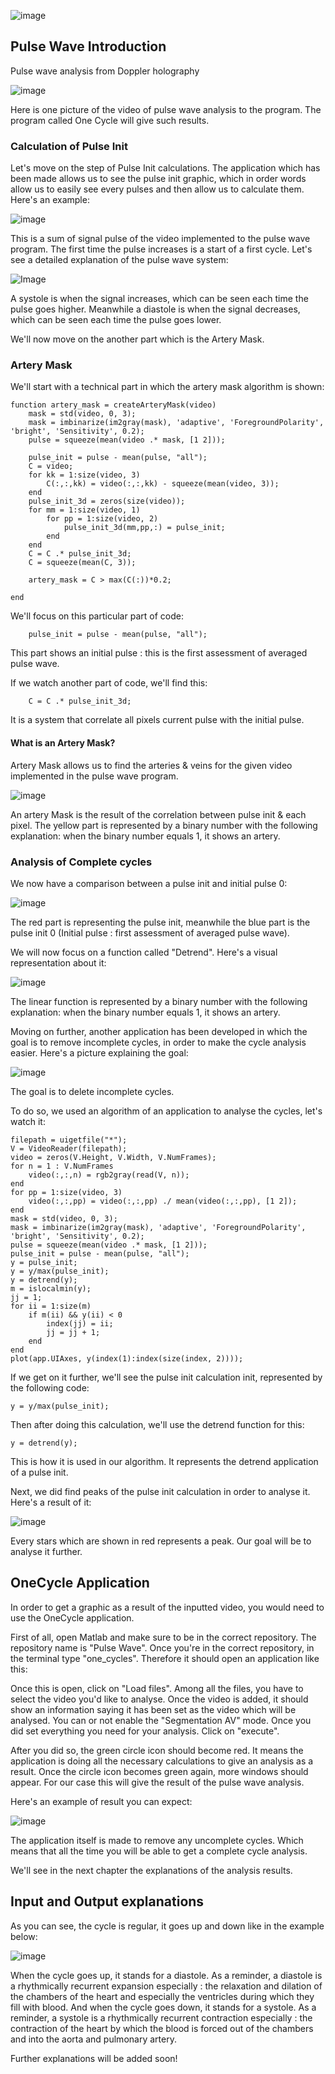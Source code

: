 ![image](https://cdn.discordapp.com/attachments/609269720805408788/1012037784074203206/unnamed_4.png)

## Pulse Wave Introduction
Pulse wave analysis from Doppler holography


![image](https://cdn.discordapp.com/attachments/609269720805408788/1012038247100190770/unnamed_5.png)

Here is one picture of the video of pulse wave analysis to the program. The program called One Cycle will give such results.

### Calculation of Pulse Init

Let's move on the step of Pulse Init calculations. The application which has been made allows us to see the pulse init graphic, which in order words allow us to easily see every pulses and then allow us to calculate them. Here's an example: 

![image](https://camo.githubusercontent.com/ecd06d76bf06cf14ca699d3bbe1c536cad957330e0365667e6593fa304efc272/68747470733a2f2f6c68332e676f6f676c6575736572636f6e74656e742e636f6d2f6b6565702d6262736b2f41503642765451396259694475444231787673454974304f31736f7544726a576b68653856772d546f684a356865707761497231555036684a4b796179486c706a554b626e6a6f6a3941786f7654344a656d4e5941434d362d686d5f565538565955746567635f776c38664c4d436f30636d75343d73353630)

This is a sum of signal pulse of the video implemented to the pulse wave program. The first time the pulse increases is a start of a first cycle. Let's see a detailed explanation of the pulse wave system:

![Image](https://camo.githubusercontent.com/7dafdb5d245c6df9c26e085f7799fe129e51a3354b0c46e311a3222c42d584d3/68747470733a2f2f6c68332e676f6f676c6575736572636f6e74656e742e636f6d2f6b6565702d6262736b2f4150364276545336356171337365765f717841484d767850624e787a355f555864536f6d645449333369367045314366624b4f465f54612d494d63427a30504d6a74414c5f765a435933304f4c5572456d76586d596d534d4b4a6233596e4579736f41674d6642644145644773516865305232393d7331363030)

A systole is when the signal increases, which can be seen each time the pulse goes higher. Meanwhile a diastole is when the signal decreases, which can be seen each time the pulse goes lower.

We'll now move on the another part which is the Artery Mask.

### Artery Mask

We'll start with a technical part in which the artery mask algorithm is shown:

```
function artery_mask = createArteryMask(video)
    mask = std(video, 0, 3);
    mask = imbinarize(im2gray(mask), 'adaptive', 'ForegroundPolarity', 'bright', 'Sensitivity', 0.2);
    pulse = squeeze(mean(video .* mask, [1 2]));

    pulse_init = pulse - mean(pulse, "all");
    C = video;
    for kk = 1:size(video, 3)
        C(:,:,kk) = video(:,:,kk) - squeeze(mean(video, 3));
    end
    pulse_init_3d = zeros(size(video));
    for mm = 1:size(video, 1)
        for pp = 1:size(video, 2)
            pulse_init_3d(mm,pp,:) = pulse_init;
        end
    end
    C = C .* pulse_init_3d;
    C = squeeze(mean(C, 3));

    artery_mask = C > max(C(:))*0.2;

end
```

We'll focus on this particular part of code:

```
    pulse_init = pulse - mean(pulse, "all");
```

This part shows an initial pulse : this is the first assessment of averaged pulse wave.

If we watch another part of code, we'll find this:

```
    C = C .* pulse_init_3d;
```
It is a system that correlate all pixels current pulse with the initial pulse.

#### What is an Artery Mask?

Artery Mask allows us to find the arteries & veins for the given video implemented in the pulse wave program.

![image](https://cdn.discordapp.com/attachments/609269720805408788/1012050727339835412/unknown.png)

An artery Mask is the result of the correlation between pulse init & each pixel. The yellow part is represented by a binary number with the following explanation: when the binary number equals 1, it shows an artery.


### Analysis of Complete cycles

We now have a comparison between a pulse init and initial pulse 0:

![image](https://cdn.discordapp.com/attachments/609269720805408788/1012047785165590618/unnamed_4.png)

The red part is representing the pulse init, meanwhile the blue part is the pulse init 0 (Initial pulse : first assessment of averaged pulse wave).

We will now focus on a function called "Detrend". Here's a visual representation about it:

![image](https://cdn.discordapp.com/attachments/609269720805408788/1012047913674887299/unnamed_5.png)

The linear function is represented by a binary number with the following explanation: when the binary number equals 1, it shows an artery.

Moving on further, another application has been developed in which the goal is to remove incomplete cycles, in order to make the cycle analysis easier. Here's a picture explaining the goal: 

![image](https://cdn.discordapp.com/attachments/609269720805408788/1012048042008002701/unnamed.jpg)

The goal is to delete incomplete cycles.

To do so, we used an algorithm of an application to analyse the cycles, let's watch it: 

```
filepath = uigetfile("*");
V = VideoReader(filepath);
video = zeros(V.Height, V.Width, V.NumFrames);        
for n = 1 : V.NumFrames
    video(:,:,n) = rgb2gray(read(V, n));
end
for pp = 1:size(video, 3)
    video(:,:,pp) = video(:,:,pp) ./ mean(video(:,:,pp), [1 2]);
end
mask = std(video, 0, 3);
mask = imbinarize(im2gray(mask), 'adaptive', 'ForegroundPolarity', 'bright', 'Sensitivity', 0.2);
pulse = squeeze(mean(video .* mask, [1 2]));
pulse_init = pulse - mean(pulse, "all");
y = pulse_init;
y = y/max(pulse_init);
y = detrend(y);
m = islocalmin(y);
jj = 1;
for ii = 1:size(m)
    if m(ii) && y(ii) < 0
        index(jj) = ii;
        jj = jj + 1;
    end
end
plot(app.UIAxes, y(index(1):index(size(index, 2))));
```

If we get on it further, we'll see the pulse init calculation init, represented by the following code:

```
y = y/max(pulse_init);
```

Then after doing this calculation, we'll use the detrend function for this:

```
y = detrend(y);
```

This is how it is used in our algorithm. It represents the detrend application of a pulse init.

Next, we did find peaks of the pulse init calculation in order to analyse it. Here's a result of it:

![image](https://camo.githubusercontent.com/e046ea91d7a774f530adc920aa420f9c008fb0db6d14dbe5d4197b134c04f292/68747470733a2f2f6c68332e676f6f676c6575736572636f6e74656e742e636f6d2f6b6565702d6262736b2f415036427654536b4a686e365f66435443446b577a483348504b45616a634b50664d396e6b4b43476a4e4435594730476f74446f374447586638474167436e446736666961426a53494156547961444b515456466a7532716e46706749452d3970494a7a5350753539464a467546504c6b61673d73353939)

Every stars which are shown in red represents a peak. Our goal will be to analyse it further.




## OneCycle Application

In order to get a graphic as a result of the inputted video, you would need to use the OneCycle application.

First of all, open Matlab and make sure to be in the correct repository. The repository name is "Pulse Wave". Once you're in the correct repository, in the terminal type "one_cycles". Therefore it should open an application like this:

Once this is open, click on "Load files". Among all the files, you have to select the video you'd like to analyse. Once the video is added, it should show an information saying it has been set as the video which will be analysed. You can or not enable the "Segmentation AV" mode. Once you did set everything you need for your analysis. Click on "execute". 

After you did so, the green circle icon should become red. It means the application is doing all the necessary calculations to give an analysis as a result. Once the circle icon becomes green again, more windows should appear. For our case this will give the result of the pulse wave analysis.

Here's an example of result you can expect: 

![image](https://cdn.discordapp.com/attachments/609269720805408788/1009959820121616444/pulse.png)

The application itself is made to remove any uncomplete cycles. Which means that all the time you will be able to get a complete cycle analysis.

We'll see in the next chapter the explanations of the analysis results.

## Input and Output explanations

As you can see, the cycle is regular, it goes up and down like in the example below:

![image](https://cdn.discordapp.com/attachments/609269720805408788/1009959820121616444/pulse.png)

When the cycle goes up, it stands for a diastole. As a reminder, a diastole is a rhythmically recurrent expansion especially : the relaxation and dilation of the chambers of the heart and especially the ventricles during which they fill with blood. And when the cycle goes down, it stands for a systole. As a reminder, a systole is a rhythmically recurrent contraction especially : the contraction of the heart by which the blood is forced out of the chambers and into the aorta and pulmonary artery.

Further explanations will be added soon!

